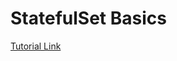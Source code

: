 # StatefulSet Basics

[Tutorial Link](https://kubernetes.io/docs/tutorials/stateful-application/basic-stateful-set/)

